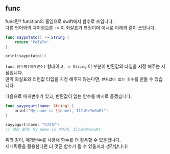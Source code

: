 ## func

func란? function의 줄임으로 swift에서 함수로 쓰입니다.  
다른 언어와의 차이점으론 -> 이 화살표가 특징이며 예시로 아래와 같이 쓰입니다.

```swift
func saypotato() -> String {
    return "PoTaTo"
}

print(saypotato())
```

`func 함수명(매개변수)` 형태이고, `-> String` 이 부분이 반환값의 타입을 지정 해주는 지점입니다.  
만약 화살표와 리턴값 타입을 지정 해주지 않는다면, `반환값이 없는 함수`를 만들 수 있습니다.

다음으로 매개변수가 있고, 반환값이 없는 함수를 예시로 들겠습니다.

```swift
func sayyogurt(name: String) {
    print("My name is \(name), IlIiKeYoGuRt")
}

sayyogurt(name: "이지혁")
// 예상 출력: My name is 이지혁, IlIiKeYoGuRt
```

위와 같이, 매개변수를 사용해 함수를 더 활용할 수 있을겁니다.  
제네릭등을 활용한다면 더 멋진 함수가 될 수 있을꺼라 생각합니다!
